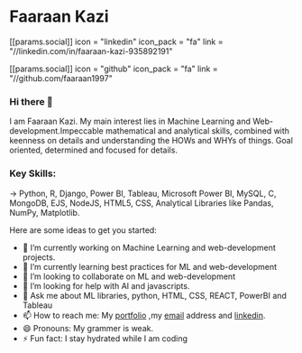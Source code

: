 # Faaraan Kazi

[[params.social]]
    icon = "linkedin"
    icon_pack = "fa"
    link = "//linkedin.com/in/faaraan-kazi-935892191"

 [[params.social]]
    icon = "github"
    icon_pack = "fa"
    link = "//github.com/faaraan1997"

### Hi there 👋

I am Faaraan Kazi. My main interest lies in Machine Learning and Web-development.Impeccable mathematical and analytical skills, combined with keenness on details and understanding the HOWs and WHYs of things. Goal oriented, determined and focused for details.

### Key Skills:
-> Python, R, Django, Power BI, Tableau, Microsoft Power BI, MySQL, C, MongoDB, EJS, NodeJS, HTML5, CSS, Analytical Libraries like Pandas, NumPy, Matplotlib.

Here are some ideas to get you started:

- 🔭 I’m currently working on Machine Learning and web-development projects.
- 🌱 I’m currently learning best practices for ML and web-development
- 👯 I’m looking to collaborate on ML and web-development 
- 🤔 I’m looking for help with AI and javascripts.
- 💬 Ask me about ML libraries, python, HTML, CSS, REACT, PowerBI and Tableau
- 📫 How to reach me: My [portfolio](https://portfolio-16e62.web.app/) ,my [email](mailto:faaraankazi@gmail.com?subject=[GitHub]%20Source%20Han%20Sans) address and [linkedin](https://www.linkedin.com/in/faaraan-kazi-935892191).
- 😄 Pronouns: My grammer is weak.
- ⚡ Fun fact: I stay hydrated while I am coding

